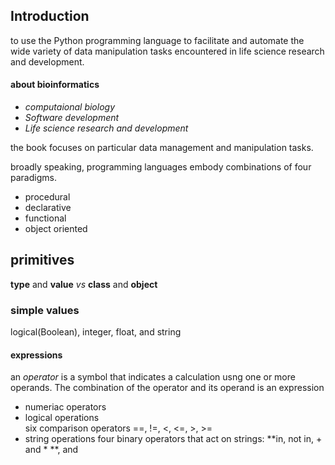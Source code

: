 ## Introduction
to use the Python programming language to facilitate and automate the wide variety of data manipulation tasks encountered in life science research and development.
#### about bioinformatics
- *computaional biology*
- *Software development*
- *Life science research and development*

the book focuses on particular data management and manipulation tasks.

broadly speaking, programming languages embody combinations of four paradigms.
- procedural
- declarative
- functional
- object oriented

## primitives
**type** and **value**  *vs* **class** and **object**

### simple values
logical(Boolean), integer, float, and string

#### expressions
an *operator* is a symbol that indicates a calculation usng one or more operands. The combination of the operator and its operand is an expression
- numeriac operators
- logical operations      
  six comparison operators ==, !=, <, <=, >, >=
- string operations
  four binary operators that act on strings: **in, not in, + and * **, and 
